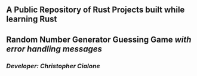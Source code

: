 ## A Public Repository of Rust Projects built while learning Rust
## Random Number Generator Guessing Game *with error handling messages*
### *Developer: Christopher Cialone*

